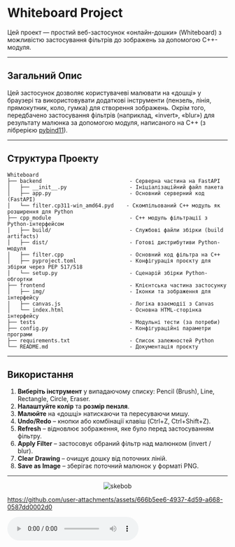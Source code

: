 # Whiteboard Project

Цей проект — простий веб-застосунок «онлайн-дошки» (Whiteboard) з можливістю застосування фільтрів до зображень за допомогою C++-модуля.

---

## Загальний Опис
Цей застосунок дозволяє користувачеві малювати на «дошці» у браузері та використовувати додаткові інструменти (пензель, лінія, прямокутник, коло, гумка) для створення зображень. Окрім того, передбачено застосування фільтрів (наприклад, «invert», «blur») для результату малюнка за допомогою модуля, написаного на C++ (з лібрерією [pybind11](https://github.com/pybind/pybind11)).

---

## Структура Проекту

```
Whiteboard
├── backend                            - Серверна частина на FastAPI
│   ├── __init__.py                    - Ініціалізаційний файл пакета
│   ├── app.py                         - Основний серверний код (FastAPI)
│   └── filter.cp311-win_amd64.pyd    - Скомпільований C++ модуль як розширення для Python
├── cpp_module                         - C++ модуль фільтрації з Python-інтерфейсом
│   ├── build/                         - Службові файли збірки (build artifacts)
│   ├── dist/                          - Готові дистрибутиви Python-модуля
│   ├── filter.cpp                     - Основний код фільтра на C++
│   ├── pyproject.toml                 - Конфігурація проєкту для збірки через PEP 517/518
│   └── setup.py                       - Сценарій збірки Python-обгортки
├── frontend                           - Клієнтська частина застосунку
│   ├── img/                           - Іконки та зображення для інтерфейсу
│   ├── canvas.js                      - Логіка взаємодії з Canvas
│   └── index.html                     - Основна HTML-сторінка інтерфейсу
├── tests                              - Модульні тести (за потреби)
├── config.py                          - Конфігураційні параметри програми
├── requirements.txt                   - Список залежностей Python
└── README.md                          - Документація проєкту
```
---

## Використання
1. **Виберіть інструмент** у випадаючому списку: Pencil (Brush), Line, Rectangle, Circle, Eraser.  
2. **Налаштуйте колір** та **розмір пензля**.  
3. **Малюйте** на «дошці» натискаючи та пересуваючи мишу.  
4. **Undo/Redo** – кнопки або комбінації клавіш (Ctrl+Z, Ctrl+Shift+Z).  
5. **Refresh** – відновлює зображення, яке було перед застосуванням фільтру.  
6. **Apply Filter** – застосовує обраний фільтр над малюнком (invert / blur).  
7. **Clear Drawing** – очищує дошку від поточних ліній.  
8. **Save as Image** – зберігає поточний малюнок у форматі PNG.

---

<div align="center">
  <img src="https://github.com/user-attachments/assets/3f28d16c-88dc-4563-b1aa-926144a2fbbb" alt="skebob" />
</div>

https://github.com/user-attachments/assets/666b5ee6-4937-4d59-a668-0587dd0002d0




<audio controls>
  <source src="https://ilnitskijmaksim.github.io/Whiteboard/img/skebob.mp3" type="audio/mpeg">
</audio>
